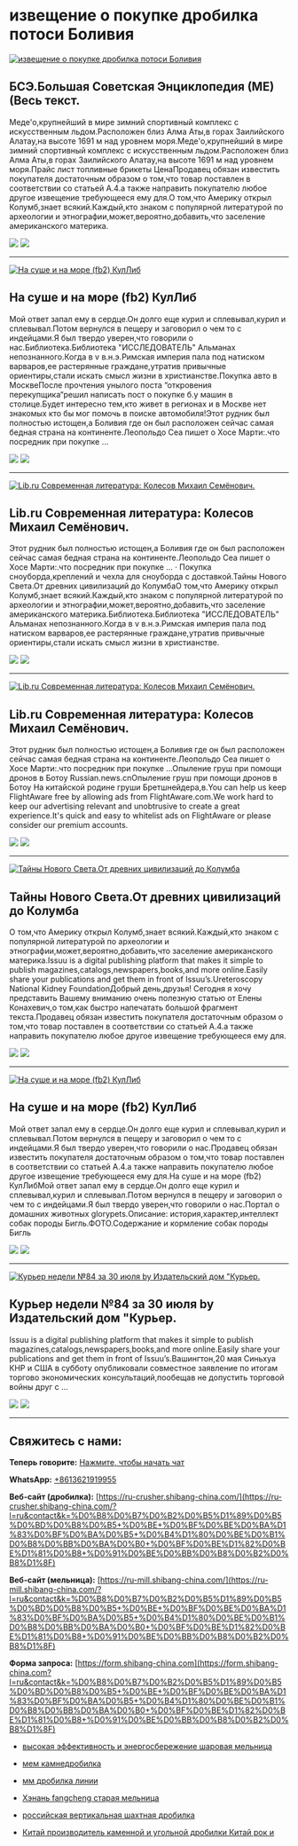 # извещение о покупке дробилка потоси Боливия

<a href="https://swt.shibang-china.com/?l=ru&img&k=%D0%B8%D0%B7%D0%B2%D0%B5%D1%89%D0%B5%D0%BD%D0%B8%D0%B5+%D0%BE+%D0%BF%D0%BE%D0%BA%D1%83%D0%BF%D0%BA%D0%B5+%D0%B4%D1%80%D0%BE%D0%B1%D0%B8%D0%BB%D0%BA%D0%B0+%D0%BF%D0%BE%D1%82%D0%BE%D1%81%D0%B8+%D0%91%D0%BE%D0%BB%D0%B8%D0%B2%D0%B8%D1%8F" target="_blank">![извещение о покупке дробилка потоси Боливия](http://static.shibang-china.com/all-800x300/212.jpg)</a>

## БСЭ.Большая Советская Энциклопедия (МЕ) (Весь текст.
Меде'о,крупнейший в мире зимний спортивный комплекс с искусственным льдом.Расположен близ Алма Аты,в горах Заилийского Алатау,на высоте 1691 м над уровнем моря.Меде'о,крупнейший в мире зимний спортивный комплекс с искусственным льдом.Расположен близ Алма Аты,в горах Заилийского Алатау,на высоте 1691 м над уровнем моря.Прайс лист топливные брикеты ЦенаПродавец обязан известить покупателя достаточным образом о том,что товар поставлен в соответствии со статьей А.4.а также направить покупателю любое другое извещение требующееся ему для.О том,что Америку открыл Колумб,знает всякий.Каждый,кто знаком с популярной литературой по археологии и этнографии,может,вероятно,добавить,что заселение американского материка.


<a href="https://whatsapp.shibangsoft.com/WhatsApp.php" target="_blank" title="WhatsApp">![](http://static.shibang-china.com/icon/whatsapp.png)</a> <a href="https://swt.shibang-china.com/?l=ru&icon&k=%D0%B8%D0%B7%D0%B2%D0%B5%D1%89%D0%B5%D0%BD%D0%B8%D0%B5+%D0%BE+%D0%BF%D0%BE%D0%BA%D1%83%D0%BF%D0%BA%D0%B5+%D0%B4%D1%80%D0%BE%D0%B1%D0%B8%D0%BB%D0%BA%D0%B0+%D0%BF%D0%BE%D1%82%D0%BE%D1%81%D0%B8+%D0%91%D0%BE%D0%BB%D0%B8%D0%B2%D0%B8%D1%8F" target="_blank">![](http://static.shibang-china.com/icon/chat-ru.png)</a>

---

<a href="https://swt.shibang-china.com/?l=ru&img&k=%D0%B8%D0%B7%D0%B2%D0%B5%D1%89%D0%B5%D0%BD%D0%B8%D0%B5+%D0%BE+%D0%BF%D0%BE%D0%BA%D1%83%D0%BF%D0%BA%D0%B5+%D0%B4%D1%80%D0%BE%D0%B1%D0%B8%D0%BB%D0%BA%D0%B0+%D0%BF%D0%BE%D1%82%D0%BE%D1%81%D0%B8+%D0%91%D0%BE%D0%BB%D0%B8%D0%B2%D0%B8%D1%8F" target="_blank">![На суше и на море (fb2) КулЛиб](http://static.shibang-china.com/all-800x300/35.jpg)</a>

## На суше и на море (fb2) КулЛиб
Мой ответ запал ему в сердце.Он долго еще курил и сплевывал,курил и сплевывал.Потом вернулся в пещеру и заговорил о чем то с индейцами.Я был твердо уверен,что говорили о нас.Библиотека.Библиотека &quot;ИССЛЕДОВАТЕЛЬ&quot; Альманах непознанного.Когда в v в.н.э.Римская империя пала под натиском варваров,ее растерянные граждане,утратив привычные ориентиры,стали искать смысл жизни в христианстве.Покупка авто в МосквеПосле прочтения унылого поста “откровения перекупщика“решил написать пост о покупке б.у машин в столице.Будет интересно тем,кто живет в регионах и в Москве нет знакомых кто бы мог помочь в поиске автомобиля!Этот рудник был полностью истощен,а Боливия где он был расположен сейчас самая бедная страна на континенте.Леопольдо Сеа пишет о Хосе Марти:.что посредник при покупке …


<a href="https://whatsapp.shibangsoft.com/WhatsApp.php" target="_blank" title="WhatsApp">![](http://static.shibang-china.com/icon/whatsapp.png)</a> <a href="https://swt.shibang-china.com/?l=ru&icon&k=%D0%B8%D0%B7%D0%B2%D0%B5%D1%89%D0%B5%D0%BD%D0%B8%D0%B5+%D0%BE+%D0%BF%D0%BE%D0%BA%D1%83%D0%BF%D0%BA%D0%B5+%D0%B4%D1%80%D0%BE%D0%B1%D0%B8%D0%BB%D0%BA%D0%B0+%D0%BF%D0%BE%D1%82%D0%BE%D1%81%D0%B8+%D0%91%D0%BE%D0%BB%D0%B8%D0%B2%D0%B8%D1%8F" target="_blank">![](http://static.shibang-china.com/icon/chat-ru.png)</a>

---

<a href="https://swt.shibang-china.com/?l=ru&img&k=%D0%B8%D0%B7%D0%B2%D0%B5%D1%89%D0%B5%D0%BD%D0%B8%D0%B5+%D0%BE+%D0%BF%D0%BE%D0%BA%D1%83%D0%BF%D0%BA%D0%B5+%D0%B4%D1%80%D0%BE%D0%B1%D0%B8%D0%BB%D0%BA%D0%B0+%D0%BF%D0%BE%D1%82%D0%BE%D1%81%D0%B8+%D0%91%D0%BE%D0%BB%D0%B8%D0%B2%D0%B8%D1%8F" target="_blank">![Lib.ru Современная литература: Колесов Михаил Семёнович.](http://static.shibang-china.com/all-800x300/427.jpg)</a>

## Lib.ru Современная литература: Колесов Михаил Семёнович.
Этот рудник был полностью истощен,а Боливия где он был расположен сейчас самая бедная страна на континенте.Леопольдо Сеа пишет о Хосе Марти:.что посредник при покупке …&nbsp;&#0183;&#32;Покупка сноуборда,креплений и чехла для сноуборда с доставкой.Тайны Нового Света.От древних цивилизаций до КолумбаО том,что Америку открыл Колумб,знает всякий.Каждый,кто знаком с популярной литературой по археологии и этнографии,может,вероятно,добавить,что заселение американского материка.Библиотека.Библиотека &quot;ИССЛЕДОВАТЕЛЬ&quot; Альманах непознанного.Когда в v в.н.э.Римская империя пала под натиском варваров,ее растерянные граждане,утратив привычные ориентиры,стали искать смысл жизни в христианстве.


<a href="https://whatsapp.shibangsoft.com/WhatsApp.php" target="_blank" title="WhatsApp">![](http://static.shibang-china.com/icon/whatsapp.png)</a> <a href="https://swt.shibang-china.com/?l=ru&icon&k=%D0%B8%D0%B7%D0%B2%D0%B5%D1%89%D0%B5%D0%BD%D0%B8%D0%B5+%D0%BE+%D0%BF%D0%BE%D0%BA%D1%83%D0%BF%D0%BA%D0%B5+%D0%B4%D1%80%D0%BE%D0%B1%D0%B8%D0%BB%D0%BA%D0%B0+%D0%BF%D0%BE%D1%82%D0%BE%D1%81%D0%B8+%D0%91%D0%BE%D0%BB%D0%B8%D0%B2%D0%B8%D1%8F" target="_blank">![](http://static.shibang-china.com/icon/chat-ru.png)</a>

---

<a href="https://swt.shibang-china.com/?l=ru&img&k=%D0%B8%D0%B7%D0%B2%D0%B5%D1%89%D0%B5%D0%BD%D0%B8%D0%B5+%D0%BE+%D0%BF%D0%BE%D0%BA%D1%83%D0%BF%D0%BA%D0%B5+%D0%B4%D1%80%D0%BE%D0%B1%D0%B8%D0%BB%D0%BA%D0%B0+%D0%BF%D0%BE%D1%82%D0%BE%D1%81%D0%B8+%D0%91%D0%BE%D0%BB%D0%B8%D0%B2%D0%B8%D1%8F" target="_blank">![Lib.ru Современная литература: Колесов Михаил Семёнович.](http://static.shibang-china.com/all-800x300/552.jpg)</a>

## Lib.ru Современная литература: Колесов Михаил Семёнович.
Этот рудник был полностью истощен,а Боливия где он был расположен сейчас самая бедная страна на континенте.Леопольдо Сеа пишет о Хосе Марти:.что посредник при покупке …Опыление груш при помощи дронов в Ботоу Russian.news.cnОпыление груш при помощи дронов в Ботоу На китайской родине груши Бретшнейдера,в.You can help us keep FlightAware free by allowing ads from FlightAware.com.We work hard to keep our advertising relevant and unobtrusive to create a great experience.It's quick and easy to whitelist ads on FlightAware or please consider our premium accounts.


<a href="https://whatsapp.shibangsoft.com/WhatsApp.php" target="_blank" title="WhatsApp">![](http://static.shibang-china.com/icon/whatsapp.png)</a> <a href="https://swt.shibang-china.com/?l=ru&icon&k=%D0%B8%D0%B7%D0%B2%D0%B5%D1%89%D0%B5%D0%BD%D0%B8%D0%B5+%D0%BE+%D0%BF%D0%BE%D0%BA%D1%83%D0%BF%D0%BA%D0%B5+%D0%B4%D1%80%D0%BE%D0%B1%D0%B8%D0%BB%D0%BA%D0%B0+%D0%BF%D0%BE%D1%82%D0%BE%D1%81%D0%B8+%D0%91%D0%BE%D0%BB%D0%B8%D0%B2%D0%B8%D1%8F" target="_blank">![](http://static.shibang-china.com/icon/chat-ru.png)</a>

---

<a href="https://swt.shibang-china.com/?l=ru&img&k=%D0%B8%D0%B7%D0%B2%D0%B5%D1%89%D0%B5%D0%BD%D0%B8%D0%B5+%D0%BE+%D0%BF%D0%BE%D0%BA%D1%83%D0%BF%D0%BA%D0%B5+%D0%B4%D1%80%D0%BE%D0%B1%D0%B8%D0%BB%D0%BA%D0%B0+%D0%BF%D0%BE%D1%82%D0%BE%D1%81%D0%B8+%D0%91%D0%BE%D0%BB%D0%B8%D0%B2%D0%B8%D1%8F" target="_blank">![Тайны Нового Света.От древних цивилизаций до Колумба](http://static.shibang-china.com/all-800x300/247.jpg)</a>

## Тайны Нового Света.От древних цивилизаций до Колумба
О том,что Америку открыл Колумб,знает всякий.Каждый,кто знаком с популярной литературой по археологии и этнографии,может,вероятно,добавить,что заселение американского материка.Issuu is a digital publishing platform that makes it simple to publish magazines,catalogs,newspapers,books,and more online.Easily share your publications and get them in front of Issuu’s.Ureteroscopy National Kidney FoundationДобрый день,друзья! Сегодня я хочу представить Вашему вниманию очень полезную статью от Елены Конахевич,о том,как быстро напечатать большой фрагмент текста.Продавец обязан известить покупателя достаточным образом о том,что товар поставлен в соответствии со статьей А.4.а также направить покупателю любое другое извещение требующееся ему для.


<a href="https://whatsapp.shibangsoft.com/WhatsApp.php" target="_blank" title="WhatsApp">![](http://static.shibang-china.com/icon/whatsapp.png)</a> <a href="https://swt.shibang-china.com/?l=ru&icon&k=%D0%B8%D0%B7%D0%B2%D0%B5%D1%89%D0%B5%D0%BD%D0%B8%D0%B5+%D0%BE+%D0%BF%D0%BE%D0%BA%D1%83%D0%BF%D0%BA%D0%B5+%D0%B4%D1%80%D0%BE%D0%B1%D0%B8%D0%BB%D0%BA%D0%B0+%D0%BF%D0%BE%D1%82%D0%BE%D1%81%D0%B8+%D0%91%D0%BE%D0%BB%D0%B8%D0%B2%D0%B8%D1%8F" target="_blank">![](http://static.shibang-china.com/icon/chat-ru.png)</a>

---

<a href="https://swt.shibang-china.com/?l=ru&img&k=%D0%B8%D0%B7%D0%B2%D0%B5%D1%89%D0%B5%D0%BD%D0%B8%D0%B5+%D0%BE+%D0%BF%D0%BE%D0%BA%D1%83%D0%BF%D0%BA%D0%B5+%D0%B4%D1%80%D0%BE%D0%B1%D0%B8%D0%BB%D0%BA%D0%B0+%D0%BF%D0%BE%D1%82%D0%BE%D1%81%D0%B8+%D0%91%D0%BE%D0%BB%D0%B8%D0%B2%D0%B8%D1%8F" target="_blank">![На суше и на море (fb2) КулЛиб](http://static.shibang-china.com/all-800x300/732.jpg)</a>

## На суше и на море (fb2) КулЛиб
Мой ответ запал ему в сердце.Он долго еще курил и сплевывал,курил и сплевывал.Потом вернулся в пещеру и заговорил о чем то с индейцами.Я был твердо уверен,что говорили о нас.Продавец обязан известить покупателя достаточным образом о том,что товар поставлен в соответствии со статьей А.4.а также направить покупателю любое другое извещение требующееся ему для.На суше и на море (fb2) КулЛибМой ответ запал ему в сердце.Он долго еще курил и сплевывал,курил и сплевывал.Потом вернулся в пещеру и заговорил о чем то с индейцами.Я был твердо уверен,что говорили о нас.Портал о домашних животных glorypets.Описание: история,характер,интеллект собак породы Бигль.ФОТО.Содержание и кормление собак породы Бигль


<a href="https://whatsapp.shibangsoft.com/WhatsApp.php" target="_blank" title="WhatsApp">![](http://static.shibang-china.com/icon/whatsapp.png)</a> <a href="https://swt.shibang-china.com/?l=ru&icon&k=%D0%B8%D0%B7%D0%B2%D0%B5%D1%89%D0%B5%D0%BD%D0%B8%D0%B5+%D0%BE+%D0%BF%D0%BE%D0%BA%D1%83%D0%BF%D0%BA%D0%B5+%D0%B4%D1%80%D0%BE%D0%B1%D0%B8%D0%BB%D0%BA%D0%B0+%D0%BF%D0%BE%D1%82%D0%BE%D1%81%D0%B8+%D0%91%D0%BE%D0%BB%D0%B8%D0%B2%D0%B8%D1%8F" target="_blank">![](http://static.shibang-china.com/icon/chat-ru.png)</a>

---

<a href="https://swt.shibang-china.com/?l=ru&img&k=%D0%B8%D0%B7%D0%B2%D0%B5%D1%89%D0%B5%D0%BD%D0%B8%D0%B5+%D0%BE+%D0%BF%D0%BE%D0%BA%D1%83%D0%BF%D0%BA%D0%B5+%D0%B4%D1%80%D0%BE%D0%B1%D0%B8%D0%BB%D0%BA%D0%B0+%D0%BF%D0%BE%D1%82%D0%BE%D1%81%D0%B8+%D0%91%D0%BE%D0%BB%D0%B8%D0%B2%D0%B8%D1%8F" target="_blank">![Курьер недели №84 за 30 июля by Издательский дом &quot;Курьер.](http://static.shibang-china.com/all-800x300/1350.jpg)</a>

## Курьер недели №84 за 30 июля by Издательский дом &quot;Курьер.
Issuu is a digital publishing platform that makes it simple to publish magazines,catalogs,newspapers,books,and more online.Easily share your publications and get them in front of Issuu’s.Вашингтон,20 мая Синьхуа  КНР и США в субботу опубликовали совместное заявление по итогам торгово экономических консультаций,пообещав не допустить торговой войны друг с …

<a href="https://whatsapp.shibangsoft.com/WhatsApp.php" target="_blank" title="WhatsApp">![](http://static.shibang-china.com/icon/whatsapp.png)</a> <a href="https://swt.shibang-china.com/?l=ru&icon&k=%D0%B8%D0%B7%D0%B2%D0%B5%D1%89%D0%B5%D0%BD%D0%B8%D0%B5+%D0%BE+%D0%BF%D0%BE%D0%BA%D1%83%D0%BF%D0%BA%D0%B5+%D0%B4%D1%80%D0%BE%D0%B1%D0%B8%D0%BB%D0%BA%D0%B0+%D0%BF%D0%BE%D1%82%D0%BE%D1%81%D0%B8+%D0%91%D0%BE%D0%BB%D0%B8%D0%B2%D0%B8%D1%8F" target="_blank">![](http://static.shibang-china.com/icon/chat-ru.png)</a>

---
## Свяжитесь с нами:

**Теперь говорите:** [Нажмите, чтобы начать чат](https://swt.shibang-china.com?l=ru&contact&k=%D0%B8%D0%B7%D0%B2%D0%B5%D1%89%D0%B5%D0%BD%D0%B8%D0%B5+%D0%BE+%D0%BF%D0%BE%D0%BA%D1%83%D0%BF%D0%BA%D0%B5+%D0%B4%D1%80%D0%BE%D0%B1%D0%B8%D0%BB%D0%BA%D0%B0+%D0%BF%D0%BE%D1%82%D0%BE%D1%81%D0%B8+%D0%91%D0%BE%D0%BB%D0%B8%D0%B2%D0%B8%D1%8F)

**WhatsApp:**  [+8613621919955](https://whatsapp.shibangsoft.com/WhatsApp.php)

**Веб-сайт (дробилка):** [https://ru-crusher.shibang-china.com/](https://ru-crusher.shibang-china.com/?l=ru&contact&k=%D0%B8%D0%B7%D0%B2%D0%B5%D1%89%D0%B5%D0%BD%D0%B8%D0%B5+%D0%BE+%D0%BF%D0%BE%D0%BA%D1%83%D0%BF%D0%BA%D0%B5+%D0%B4%D1%80%D0%BE%D0%B1%D0%B8%D0%BB%D0%BA%D0%B0+%D0%BF%D0%BE%D1%82%D0%BE%D1%81%D0%B8+%D0%91%D0%BE%D0%BB%D0%B8%D0%B2%D0%B8%D1%8F)

**Веб-сайт (мельница):** [https://ru-mill.shibang-china.com/](https://ru-mill.shibang-china.com/?l=ru&contact&k=%D0%B8%D0%B7%D0%B2%D0%B5%D1%89%D0%B5%D0%BD%D0%B8%D0%B5+%D0%BE+%D0%BF%D0%BE%D0%BA%D1%83%D0%BF%D0%BA%D0%B5+%D0%B4%D1%80%D0%BE%D0%B1%D0%B8%D0%BB%D0%BA%D0%B0+%D0%BF%D0%BE%D1%82%D0%BE%D1%81%D0%B8+%D0%91%D0%BE%D0%BB%D0%B8%D0%B2%D0%B8%D1%8F)

**Форма запроса:** [https://form.shibang-china.com](https://form.shibang-china.com?l=ru&contact&k=%D0%B8%D0%B7%D0%B2%D0%B5%D1%89%D0%B5%D0%BD%D0%B8%D0%B5+%D0%BE+%D0%BF%D0%BE%D0%BA%D1%83%D0%BF%D0%BA%D0%B5+%D0%B4%D1%80%D0%BE%D0%B1%D0%B8%D0%BB%D0%BA%D0%B0+%D0%BF%D0%BE%D1%82%D0%BE%D1%81%D0%B8+%D0%91%D0%BE%D0%BB%D0%B8%D0%B2%D0%B8%D1%8F)

* [высокая эффективность и энергосбережение шаровая мельница](../133/%D0%B2%D1%8B%D1%81%D0%BE%D0%BA%D0%B0%D1%8F%20%D1%8D%D1%84%D1%84%D0%B5%D0%BA%D1%82%D0%B8%D0%B2%D0%BD%D0%BE%D1%81%D1%82%D1%8C%20%D0%B8%20%D1%8D%D0%BD%D0%B5%D1%80%D0%B3%D0%BE%D1%81%D0%B1%D0%B5%D1%80%D0%B5%D0%B6%D0%B5%D0%BD%D0%B8%D0%B5%20%D1%88%D0%B0%D1%80%D0%BE%D0%B2%D0%B0%D1%8F%20%D0%BC%D0%B5%D0%BB%D1%8C%D0%BD%D0%B8%D1%86%D0%B0.md)

* [мем камнедробилка](../132/%D0%BC%D0%B5%D0%BC%20%D0%BA%D0%B0%D0%BC%D0%BD%D0%B5%D0%B4%D1%80%D0%BE%D0%B1%D0%B8%D0%BB%D0%BA%D0%B0.md)

* [мм дробилка линии](../131/%D0%BC%D0%BC%20%D0%B4%D1%80%D0%BE%D0%B1%D0%B8%D0%BB%D0%BA%D0%B0%20%D0%BB%D0%B8%D0%BD%D0%B8%D0%B8.md)

* [Хэнань fangcheng старая мельница](../131/%D0%A5%D1%8D%D0%BD%D0%B0%D0%BD%D1%8C%20fangcheng%20%D1%81%D1%82%D0%B0%D1%80%D0%B0%D1%8F%20%D0%BC%D0%B5%D0%BB%D1%8C%D0%BD%D0%B8%D1%86%D0%B0.md)

* [российская вертикальная шахтная дробилка](../134/%D1%80%D0%BE%D1%81%D1%81%D0%B8%D0%B9%D1%81%D0%BA%D0%B0%D1%8F%20%D0%B2%D0%B5%D1%80%D1%82%D0%B8%D0%BA%D0%B0%D0%BB%D1%8C%D0%BD%D0%B0%D1%8F%20%D1%88%D0%B0%D1%85%D1%82%D0%BD%D0%B0%D1%8F%20%D0%B4%D1%80%D0%BE%D0%B1%D0%B8%D0%BB%D0%BA%D0%B0.md)

* [Китай производитель каменной и угольной дробилки Китай рок и](../132/%D0%9A%D0%B8%D1%82%D0%B0%D0%B9%20%D0%BF%D1%80%D0%BE%D0%B8%D0%B7%D0%B2%D0%BE%D0%B4%D0%B8%D1%82%D0%B5%D0%BB%D1%8C%20%D0%BA%D0%B0%D0%BC%D0%B5%D0%BD%D0%BD%D0%BE%D0%B9%20%D0%B8%20%D1%83%D0%B3%D0%BE%D0%BB%D1%8C%D0%BD%D0%BE%D0%B9%20%D0%B4%D1%80%D0%BE%D0%B1%D0%B8%D0%BB%D0%BA%D0%B8%20%D0%9A%D0%B8%D1%82%D0%B0%D0%B9%20%D1%80%D0%BE%D0%BA%20%D0%B8.md)